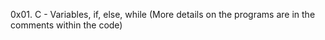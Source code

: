 0x01. C - Variables, if, else, while (More details on the programs are in the comments within the code)